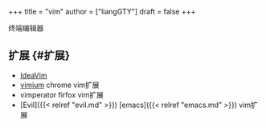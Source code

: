 +++
title = "vim"
author = ["liangGTY"]
draft = false
+++

终端编辑器


## 扩展 {#扩展}

-   [IdeaVim](https://plugins.jetbrains.com/plugin/164-ideavim)
-   [vimium](https://github.com/philc/vimium) chrome vim扩展
-   vimperator firfox vim扩展
-   [Evil]({{< relref "evil.md" >}}) [emacs]({{< relref "emacs.md" >}}) vim扩展
